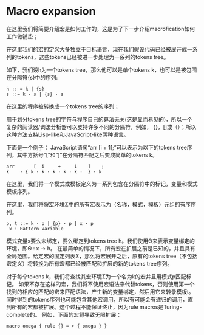 # Macro expansion
在这里我们将简要介绍宏是如何工作的，这是为了下一步介绍macrofication如何工作做铺垫；

在这里我们的宏的定义大多独立于目标语言，现在我们假设代码已经被展开成一系列的tokens，这些tokens已经被进一步处理为一系列的tokens tree。

如下，我们设h为一个tokens tree，那么他可以是单个tokens k，也可以是被包围在分隔符{s}中的序列:
```
h :: = k | {s}
s ::= k · s | {s} · s 
```
在这里的程序被转换成一个tokens tree的序列；

用于划分tokens tree的字符与程序自己的算法无关(这是显而易见的)，所以一个复杂的阅读器/词法分析器可以支持许多不同的分隔符，例如， {}，[]或（）；所以这种方法支持Lisp-like和JavaScript-like两种语言。

下面是一个例子：
JavaScript语句“arr [i + 1];”可以表示为以下的tokens tree序列，其中方括号“[”和“]”在分隔符匹配之后变成简单的tokens k。
```
arr 	  [  i     +     1    ]    ; 
k    · { k · k · k · k · k ·  } · k 
```

在这里，我们将一个模式或模板定义为一系列包含在分隔符中的标记，变量和模式模板序列。

在这里，我们将将宏环境Σ中的所有宏表示为（名称，模式，模板）元组的有序序列。
```
p, t ::= k · p | {p} · p | x · p 
 x : Pattern Variable 
```
模式变量x要么未绑定，要么绑定到tokens tree h。我们使用Θ来表示变量绑定的环境，即Θ : x → h。
在最简单的情况下，所有宏在扩展之前是已知的，并且具有全局范围。给定宏的固定列表Σ，那么将宏展开之后，原有的tokens tree（不包括宏定义）将转换为所有宏都已经被匹配和扩展的新的tokens tree序列。

对于每个tokens k，我们将查找其宏环境Σ为一个名为k的宏并且用模式p匹配标记。 如果不存在这样的宏，我们将不使用宏语法来代替tokens，否则使用第一个找到的相应的匹配的宏来匹配语法，产生新的变量绑定，然后用它来转录模板t。同时得到的tokens序列也可能包含其他宏调用，所以有可能会有递归的调用，直到所有的宏都被扩展。这个过程不能保证终止，因为rule macros是Turing-complete的。
例如，下面的宏将导致无限扩展：
```
macro omega { rule {} = > { omega } }
```
















